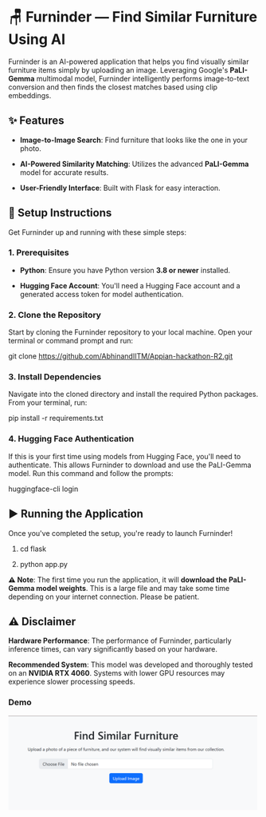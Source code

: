 🪑 Furninder — Find Similar Furniture Using AI
==============================================

Furninder is an AI-powered application that helps you find visually similar furniture items simply by uploading an image. Leveraging Google's **PaLI-Gemma** multimodal model, Furninder intelligently performs image-to-text conversion and then finds the closest matches based using clip embeddings.


✨ Features
----------

*   **Image-to-Image Search**: Find furniture that looks like the one in your photo.
    
*   **AI-Powered Similarity Matching**: Utilizes the advanced **PaLI-Gemma** model for accurate results.
    
*   **User-Friendly Interface**: Built with Flask for easy interaction.
    

🚀 Setup Instructions
---------------------

Get Furninder up and running with these simple steps:

### 1\. Prerequisites

*   **Python**: Ensure you have Python version **3.8 or newer** installed.
    
*   **Hugging Face Account**: You'll need a Hugging Face account and a generated access token for model authentication.
    

### 2\. Clone the Repository

Start by cloning the Furninder repository to your local machine. Open your terminal or command prompt and run:

git clone https://github.com/AbhinandIITM/Appian-hackathon-R2.git


### 3\. Install Dependencies

Navigate into the cloned directory and install the required Python packages. From your terminal, run:

pip install -r requirements.txt

### 4\. Hugging Face Authentication

If this is your first time using models from Hugging Face, you'll need to authenticate. This allows Furninder to download and use the PaLI-Gemma model. Run this command and follow the prompts:

huggingface-cli login

▶️ Running the Application
--------------------------

Once you've completed the setup, you're ready to launch Furninder!

1.  cd flask
    
2.  python app.py
    

**⚠️ Note**: The first time you run the application, it will **download the PaLI-Gemma model weights**. This is a large file and may take some time depending on your internet connection. Please be patient.


⚠️ Disclaimer
-------------

**Hardware Performance**: The performance of Furninder, particularly inference times, can vary significantly based on your hardware.

**Recommended System**: This model was developed and thoroughly tested on an **NVIDIA RTX 4060**. Systems with lower GPU resources may experience slower processing speeds.


### Demo 
<img src="https://github.com/AbhinandIITM/Appian-hackathon-R2/blob/main/home.png" width="500"/>  <br>
